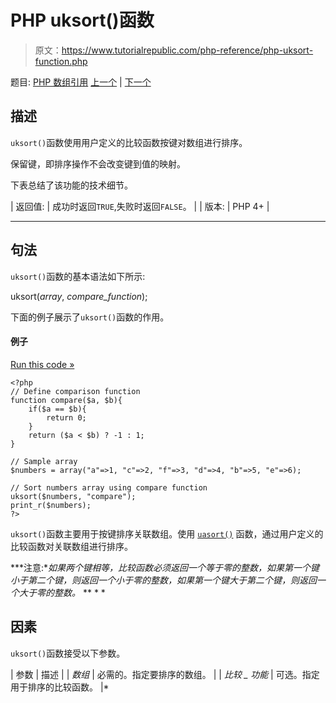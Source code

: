# PHP uksort()函数

> 原文：<https://www.tutorialrepublic.com/php-reference/php-uksort-function.php>

题目: [PHP 数组引用](php-array-functions.php) [上一个](php-uasort-function.php) | [下一个](php-usort-function.php)

## 描述

`uksort()`函数使用用户定义的比较函数按键对数组进行排序。

保留键，即排序操作不会改变键到值的映射。

下表总结了该功能的技术细节。

| 返回值: | 成功时返回`TRUE`,失败时返回`FALSE`。 |
| 版本: | PHP 4+ |

* * *

## 句法

`uksort()`函数的基本语法如下所示:

uksort(*array*, *compare_function*);

下面的例子展示了`uksort()`函数的作用。

#### 例子

[Run this code »](../codelab.php?topic=php&file=sort-an-associative-array-by-keys-using-comparison-function "Run this code to view the output")

```
<?php
// Define comparison function
function compare($a, $b){
    if($a == $b){
        return 0;
    }
    return ($a < $b) ? -1 : 1;
}

// Sample array
$numbers = array("a"=>1, "c"=>2, "f"=>3, "d"=>4, "b"=>5, "e"=>6);

// Sort numbers array using compare function
uksort($numbers, "compare");
print_r($numbers);
?>
```

`uksort()`函数主要用于按键排序关联数组。使用 [`uasort()`](php-uasort-function.php) 函数，通过用户定义的比较函数对关联数组进行排序。

 ***注意:**如果两个键相等，比较函数必须返回一个等于零的整数，如果第一个键小于第二个键，则返回一个小于零的整数，如果第一个键大于第二个键，则返回一个大于零的整数。*  ** * *

## 因素

`uksort()`函数接受以下参数。

| 参数 | 描述 |
| *数组* | 必需的。指定要排序的数组。 |
| *比较 _ 功能* | 可选。指定用于排序的比较函数。 |*